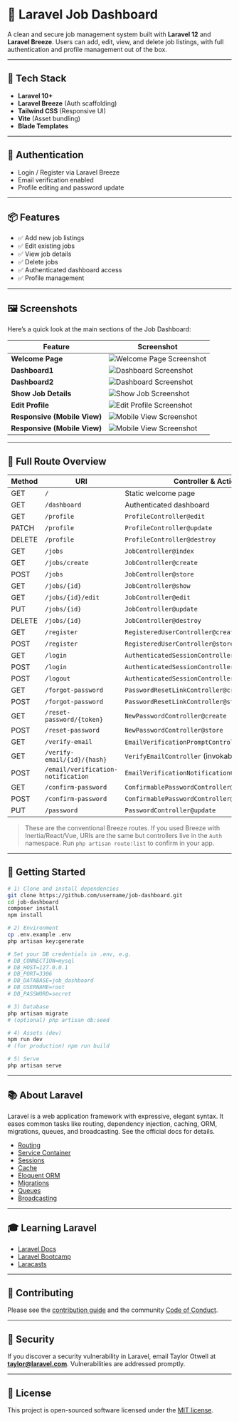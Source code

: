 # 🚀 Laravel Job Dashboard

A clean and secure job management system built with **Laravel 12** and **Laravel Breeze**. Users can add, edit, view, and delete job listings, with full authentication and profile management out of the box.

---

## 🧰 Tech Stack

* **Laravel 10+**
* **Laravel Breeze** (Auth scaffolding)
* **Tailwind CSS** (Responsive UI)
* **Vite** (Asset bundling)
* **Blade Templates**

---

## 🔐 Authentication

* Login / Register via Laravel Breeze
* Email verification enabled
* Profile editing and password update

---

## 📦 Features

* ✅ Add new job listings
* ✅ Edit existing jobs
* ✅ View job details
* ✅ Delete jobs
* ✅ Authenticated dashboard access
* ✅ Profile management

---

## 🖼️ Screenshots

Here’s a quick look at the main sections of the Job Dashboard:

| Feature                      | Screenshot                                                      |
| ---------------------------- | --------------------------------------------------------------- |
| **Welcome Page**             | ![Welcome Page Screenshot](public/screenshots/welcome.png)      |
| **Dashboard1**               | ![Dashboard Screenshot](public/screenshots/dashboard.png)       |
| **Dashboard2**               | ![Dashboard Screenshot](public/screenshots/dashboard_1.png)     |
| **Show Job Details**         | ![Show Job Screenshot](public/screenshots/show-job.png)         |
| **Edit Profile**             | ![Edit Profile Screenshot](public/screenshots/edit-profile.png) |
| **Responsive (Mobile View)** | ![Mobile View Screenshot](public/screenshots/mobile-view_1.png) |
| **Responsive (Mobile View)** | ![Mobile View Screenshot](public/screenshots/mobile-view_2.png) |

---

## 📁 Full Route Overview

| Method | URI                                | Controller & Action                             | Name                  |
| ------ | ---------------------------------- | ----------------------------------------------- | --------------------- |
| GET    | `/`                                | Static welcome page                             | —                     |
| GET    | `/dashboard`                       | Authenticated dashboard                         | `dashboard`           |
| GET    | `/profile`                         | `ProfileController@edit`                        | `profile.edit`        |
| PATCH  | `/profile`                         | `ProfileController@update`                      | `profile.update`      |
| DELETE | `/profile`                         | `ProfileController@destroy`                     | `profile.destroy`     |
| GET    | `/jobs`                            | `JobController@index`                           | `jobs.index`          |
| GET    | `/jobs/create`                     | `JobController@create`                          | `jobs.create`         |
| POST   | `/jobs`                            | `JobController@store`                           | `jobs.store`          |
| GET    | `/jobs/{id}`                       | `JobController@show`                            | `jobs.show`           |
| GET    | `/jobs/{id}/edit`                  | `JobController@edit`                            | `jobs.edit`           |
| PUT    | `/jobs/{id}`                       | `JobController@update`                          | `jobs.update`         |
| DELETE | `/jobs/{id}`                       | `JobController@destroy`                         | `jobs.destroy`        |
| GET    | `/register`                        | `RegisteredUserController@create`               | `register`            |
| POST   | `/register`                        | `RegisteredUserController@store`                | —                     |
| GET    | `/login`                           | `AuthenticatedSessionController@create`         | `login`               |
| POST   | `/login`                           | `AuthenticatedSessionController@store`          | —                     |
| POST   | `/logout`                          | `AuthenticatedSessionController@destroy`        | `logout`              |
| GET    | `/forgot-password`                 | `PasswordResetLinkController@create`            | `password.request`    |
| POST   | `/forgot-password`                 | `PasswordResetLinkController@store`             | `password.email`      |
| GET    | `/reset-password/{token}`          | `NewPasswordController@create`                  | `password.reset`      |
| POST   | `/reset-password`                  | `NewPasswordController@store`                   | `password.store`      |
| GET    | `/verify-email`                    | `EmailVerificationPromptController` (invokable) | `verification.notice` |
| GET    | `/verify-email/{id}/{hash}`        | `VerifyEmailController` (invokable)             | `verification.verify` |
| POST   | `/email/verification-notification` | `EmailVerificationNotificationController@store` | `verification.send`   |
| GET    | `/confirm-password`                | `ConfirmablePasswordController@show`            | `password.confirm`    |
| POST   | `/confirm-password`                | `ConfirmablePasswordController@store`           | —                     |
| PUT    | `/password`                        | `PasswordController@update`                     | `password.update`     |

> These are the conventional Breeze routes. If you used Breeze with Inertia/React/Vue, URIs are the same but controllers live in the `Auth` namespace. Run `php artisan route:list` to confirm in your app.

---

## 🚀 Getting Started

```bash
# 1) Clone and install dependencies
git clone https://github.com/username/job-dashboard.git
cd job-dashboard
composer install
npm install

# 2) Environment
cp .env.example .env
php artisan key:generate

# Set your DB credentials in .env, e.g.
# DB_CONNECTION=mysql
# DB_HOST=127.0.0.1
# DB_PORT=3306
# DB_DATABASE=job_dashboard
# DB_USERNAME=root
# DB_PASSWORD=secret

# 3) Database
php artisan migrate
# (optional) php artisan db:seed

# 4) Assets (dev)
npm run dev
# (for production) npm run build

# 5) Serve
php artisan serve
```

---

## 📚 About Laravel

Laravel is a web application framework with expressive, elegant syntax. It eases common tasks like routing, dependency injection, caching, ORM, migrations, queues, and broadcasting. See the official docs for details.

* [Routing](https://laravel.com/docs/routing)
* [Service Container](https://laravel.com/docs/container)
* [Sessions](https://laravel.com/docs/session)
* [Cache](https://laravel.com/docs/cache)
* [Eloquent ORM](https://laravel.com/docs/eloquent)
* [Migrations](https://laravel.com/docs/migrations)
* [Queues](https://laravel.com/docs/queues)
* [Broadcasting](https://laravel.com/docs/broadcasting)

---

## 🎓 Learning Laravel

* [Laravel Docs](https://laravel.com/docs)
* [Laravel Bootcamp](https://bootcamp.laravel.com)
* [Laracasts](https://laracasts.com)

---

## 🤝 Contributing

Please see the [contribution guide](https://laravel.com/docs/contributions) and the community [Code of Conduct](https://laravel.com/docs/contributions#code-of-conduct).

---

## 🔐 Security

If you discover a security vulnerability in Laravel, email Taylor Otwell at **[taylor@laravel.com](mailto:taylor@laravel.com)**. Vulnerabilities are addressed promptly.

---

## 🧾 License

This project is open-sourced software licensed under the [MIT license](https://opensource.org/licenses/MIT).
